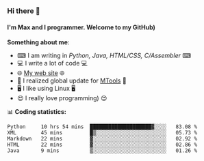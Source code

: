 ### Hi there 👋
#### I'm Max and I programmer. Welcome to my GitHub)

**Something about me**:
- ⌨ I am writing in _Python, Java, HTML/CSS, C/Assembler_ ⌨
- 💻 I write a lot of code 💻
- 🌐 [My web site](https://merive.herokuapp.com/) 🌐
- 💾 I realized global update for [MTools](https://github.com/merive/MTools) 💾
- 🖥️ I like using Linux 🖥️
- 😍 I really love programming) 😍

📊 **Coding statistics:**
<!--START_SECTION:waka-->
```text
Python     10 hrs 54 mins  ████████████████████▓░░░░   83.08 % 
XML        45 mins         █▒░░░░░░░░░░░░░░░░░░░░░░░   05.73 % 
Markdown   22 mins         ▓░░░░░░░░░░░░░░░░░░░░░░░░   02.92 % 
HTML       22 mins         ▓░░░░░░░░░░░░░░░░░░░░░░░░   02.86 % 
Java       9 mins          ▒░░░░░░░░░░░░░░░░░░░░░░░░   01.26 % 
```
<!--END_SECTION:waka-->
